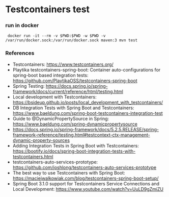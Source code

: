 Testcontainers test
===================

### run in docker

```
 docker run -it --rm -v $PWD:$PWD -w $PWD -v /var/run/docker.sock:/var/run/docker.sock maven:3 mvn test
```

### References

* Testcontainers: https://www.testcontainers.org/
* Playtika testcontainers-spring-boot: Container auto-configurations for spring-boot based integration tests: https://github.com/PlaytikaOSS/testcontainers-spring-boot
* Spring Testing:  https://docs.spring.io/spring-framework/docs/current/reference/html/testing.html
* Local development with Testcontainers: https://bsideup.github.io/posts/local_development_with_testcontainers/
* DB Integration Tests with Spring Boot and Testcontainers: https://www.baeldung.com/spring-boot-testcontainers-integration-test
* Guide to @DynamicPropertySource in Spring: https://www.baeldung.com/spring-dynamicpropertysource
* https://docs.spring.io/spring-framework/docs/5.2.5.RELEASE/spring-framework-reference/testing.html#testcontext-ctx-management-dynamic-property-sources
* Adding Integration Tests in Spring Boot with Testcontainers: https://bootify.io/docs/spring-boot-integration-tests-with-testcontainers.html
* testcontainers-auto-services-prototype: https://github.com/joshlong/testcontainers-auto-services-prototype
* The best way to use Testcontainers with Spring Boot: https://maciejwalkowiak.com/blog/testcontainers-spring-boot-setup/
* Spring Boot 3.1.0 support for Testcontainers Service Connections and Local Development: https://www.youtube.com/watch?v=UuLD9gZmiZU

